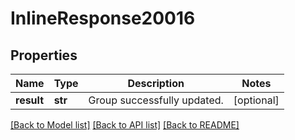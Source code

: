 # InlineResponse20016

## Properties
Name | Type | Description | Notes
------------ | ------------- | ------------- | -------------
**result** | **str** | Group successfully updated. | [optional] 

[[Back to Model list]](../README.md#documentation-for-models) [[Back to API list]](../README.md#documentation-for-api-endpoints) [[Back to README]](../README.md)

